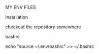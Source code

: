 MY ENV FILES

Installation

 checkout the repository somewhere

bashrc
 
 echo "source ~/.env/bashrc" >> ~/.bashrc


